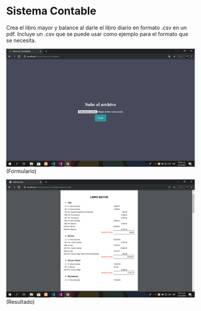 # Sistema Contable
Crea el libro mayor y balance al darle el libro diario en formato .csv en un pdf. Incluye un .csv que se puede usar como ejemplo para el formato que se necesita.

![Imagen Formulario](/Gimages/form.png)
(Formulario)

![Imagen pdf](/Gimages/pdf.png)
(Resultado)
